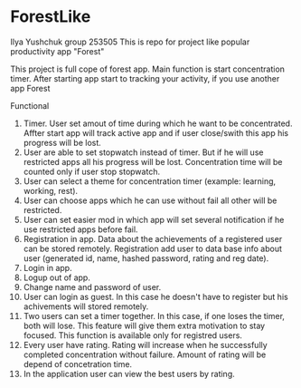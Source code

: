 # ForestLike

Ilya Yushchuk group 253505
This is repo for project like popular productivity app "Forest"

This project is full cope of forest app. Main function is start concentration timer. After starting app start to tracking your activity, if you use another app Forest 

Functional
1) Timer. User set amout of time during which he want to be concentrated. Affter start app will track active app and if user close/swith this app his progress will be lost.
2) User are able to set stopwatch instead of timer. But if he will use restricted apps all his progress will be lost. Сoncentration time will be counted only if user stop stopwatch.
3) User can select a theme for concentration timer (example: learning, working, rest).
4) User can choose apps which he can use without fail all other will be restricted.
5) User can set easier mod in which app will set several notification if he use restricted apps before fail.
6) Registration in app. Data about the achievements of a registered user can be stored remotely. Registration add user to data base info about user (generated id, name, hashed password, rating and reg date).
7) Login in app. 
8) Logup out of app.
9) Change name and password of user.
10) User can login as guest. In this case he doesn't have to register but his achivements will stored remotely.
11) Two users can set a timer together. In this case, if one loses the timer, both will lose. This feature will give them extra motivation to stay focused. This function is available only for registred users. 
12) Every user have rating. Rating will increase when he successfully completed concentration without failure. Amount of rating will be depend of concetration time.
13) In the application user can view the best users by rating.
